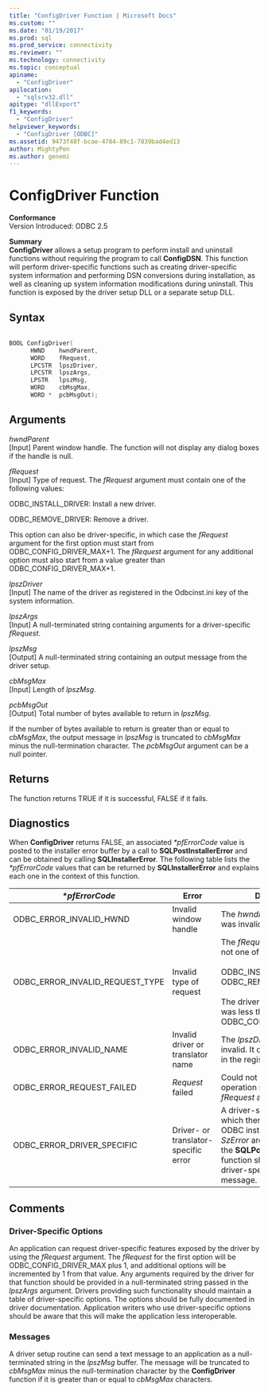 ```yaml
---
title: "ConfigDriver Function | Microsoft Docs"
ms.custom: ""
ms.date: "01/19/2017"
ms.prod: sql
ms.prod_service: connectivity
ms.reviewer: ""
ms.technology: connectivity
ms.topic: conceptual
apiname: 
  - "ConfigDriver"
apilocation: 
  - "sqlsrv32.dll"
apitype: "dllExport"
f1_keywords: 
  - "ConfigDriver"
helpviewer_keywords: 
  - "ConfigDriver [ODBC]"
ms.assetid: 9473f48f-bcae-4784-89c1-7839bad4ed13
author: MightyPen
ms.author: genemi
---
```

# ConfigDriver Function
**Conformance**  
 Version Introduced: ODBC 2.5  
  
 **Summary**  
 **ConfigDriver** allows a setup program to perform install and uninstall functions without requiring the program to call **ConfigDSN**. This function will perform driver-specific functions such as creating driver-specific system information and performing DSN conversions during installation, as well as cleaning up system information modifications during uninstall. This function is exposed by the driver setup DLL or a separate setup DLL.  
  
## Syntax  
  
```cpp  
  
BOOL ConfigDriver(  
      HWND    hwndParent,  
      WORD    fRequest,  
      LPCSTR  lpszDriver,  
      LPCSTR  lpszArgs,  
      LPSTR   lpszMsg,  
      WORD    cbMsgMax,  
      WORD *  pcbMsgOut);  
```  
  
## Arguments  
 *hwndParent*  
 [Input] Parent window handle. The function will not display any dialog boxes if the handle is null.  
  
 *fRequest*  
 [Input] Type of request. The *fRequest* argument must contain one of the following values:  
  
 ODBC_INSTALL_DRIVER: Install a new driver.  
  
 ODBC_REMOVE_DRIVER: Remove a driver.  
  
 This option can also be driver-specific, in which case the *fRequest* argument for the first option must start from ODBC_CONFIG_DRIVER_MAX+1. The *fRequest* argument for any additional option must also start from a value greater than ODBC_CONFIG_DRIVER_MAX+1.  
  
 *lpszDriver*  
 [Input] The name of the driver as registered in the Odbcinst.ini key of the system information.  
  
 *lpszArgs*  
 [Input] A null-terminated string containing arguments for a driver-specific *fRequest*.  
  
 *lpszMsg*  
 [Output] A null-terminated string containing an output message from the driver setup.  
  
 *cbMsgMax*  
 [Input] Length of *lpszMsg*.  
  
 *pcbMsgOut*  
 [Output] Total number of bytes available to return in *lpszMsg*.  
  
 If the number of bytes available to return is greater than or equal to *cbMsgMax*, the output message in *lpszMsg* is truncated to *cbMsgMax* minus the null-termination character. The *pcbMsgOut* argument can be a null pointer.  
  
## Returns  
 The function returns TRUE if it is successful, FALSE if it fails.  
  
## Diagnostics  
 When **ConfigDriver** returns FALSE, an associated *\*pfErrorCode* value is posted to the installer error buffer by a call to **SQLPostInstallerError** and can be obtained by calling **SQLInstallerError**. The following table lists the *\*pfErrorCode* values that can be returned by **SQLInstallerError** and explains each one in the context of this function.  
  
|*\*pfErrorCode*|Error|Description|  
|---------------------|-----------|-----------------|  
|ODBC_ERROR_INVALID_HWND|Invalid window handle|The *hwndParent* argument was invalid.|  
|ODBC_ERROR_INVALID_REQUEST_TYPE|Invalid type of request|The *fRequest* argument was not one of the following:<br /><br /> ODBC_INSTALL_DRIVER ODBC_REMOVE_DRIVER<br /><br /> The driver-specific option was less than or equal to ODBC_CONFIG_DRIVER_MAX.|  
|ODBC_ERROR_INVALID_NAME|Invalid driver or translator name|The *lpszDriver* argument was invalid. It could not be found in the registry.|  
|ODBC_ERROR_REQUEST_FAILED|*Request* failed|Could not perform the operation requested by the *fRequest* argument.|  
|ODBC_ERROR_DRIVER_SPECIFIC|Driver- or translator-specific error|A driver-specific error for which there is no defined ODBC installer error. The *SzError* argument in a call to the **SQLPostInstallerError** function should contain the driver-specific error message.|  
  
## Comments  
  
### Driver-Specific Options  
 An application can request driver-specific features exposed by the driver by using the *fRequest* argument. The *fRequest* for the first option will be ODBC_CONFIG_DRIVER_MAX plus 1, and additional options will be incremented by 1 from that value. Any arguments required by the driver for that function should be provided in a null-terminated string passed in the *lpszArgs* argument. Drivers providing such functionality should maintain a table of driver-specific options. The options should be fully documented in driver documentation. Application writers who use driver-specific options should be aware that this will make the application less interoperable.  
  
### Messages  
 A driver setup routine can send a text message to an application as a null-terminated string in the *lpszMsg* buffer. The message will be truncated to *cbMsgMax* minus the null-termination character by the **ConfigDriver** function if it is greater than or equal to *cbMsgMax* characters.

